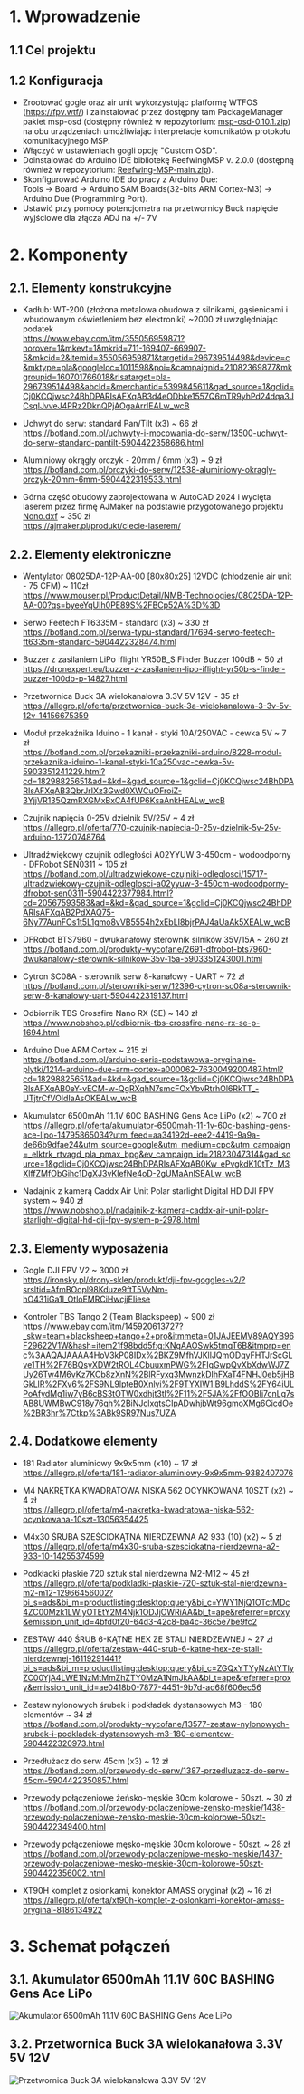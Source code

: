 # 1. Wprowadzenie
## 1.1 Cel projektu
## 1.2 Konfiguracja

* Zrootować gogle oraz air unit wykorzystując platformę WTFOS (https://fpv.wtf/) i zainstalować przez dostępny tam PackageManager pakiet msp-osd (dostępny również w repozytorium: [msp-osd-0.10.1.zip](External/msp-osd-0.10.1.zip)) na obu urządzeniach umożliwiając interpretacje komunikatów protokołu komunikacyjnego MSP.
* Włączyć w ustawieniach gogli opcję "Custom OSD".
* Doinstalować do Arduino IDE bibliotekę ReefwingMSP v. 2.0.0 (dostępną również w repozytorium: [Reefwing-MSP-main.zip](External/Reefwing-MSP-main.zip)).
* Skonfigurować Arduino IDE do pracy z Arduino Due:  
Tools -> Board -> Arduino SAM Boards(32-bits ARM Cortex-M3) -> Arduino Due (Programming Port).
* Ustawić przy pomocy potencjometra na przetwornicy Buck napięcie wyjściowe dla złącza ADJ na +/- 7V

# 2. Komponenty
## 2.1. Elementy konstrukcyjne

* Kadłub: WT-200 (złożona metalowa obudowa z silnikami, gąsienicami i wbudowanym oświetleniem bez elektroniki) ~2000 zł uwzględniając podatek  
https://www.ebay.com/itm/355056959871?norover=1&mkevt=1&mkrid=711-169407-669907-5&mkcid=2&itemid=355056959871&targetid=296739514498&device=c&mktype=pla&googleloc=1011598&poi=&campaignid=21082369877&mkgroupid=160701766018&rlsatarget=pla-296739514498&abcId=&merchantid=5399845611&gad_source=1&gclid=Cj0KCQjwsc24BhDPARIsAFXqAB3d4eODbke1557Q6mTR9yhPd24dqa3JCsqlJvveJ4PRz2DknQPjAOgaArrIEALw_wcB

* Uchwyt do serw: standard Pan/Tilt (x3) ~ 66 zł  
https://botland.com.pl/uchwyty-i-mocowania-do-serw/13500-uchwyt-do-serw-standard-pantilt-5904422358686.html

* Aluminiowy okrągły orczyk - 20mm / 6mm (x3) ~ 9 zł  
https://botland.com.pl/orczyki-do-serw/12538-aluminiowy-okragly-orczyk-20mm-6mm-5904422319533.html

* Górna część obudowy zaprojektowana w AutoCAD 2024 i wycięta laserem przez firmę AJMaker na podstawie przygotowanego projektu [Nono.dxf](External/Nono.dxf) ~ 350 zł  
https://ajmaker.pl/produkt/ciecie-laserem/

## 2.2. Elementy elektroniczne

* Wentylator 08025DA-12P-AA-00 [80x80x25] 12VDC (chłodzenie air unit - 75 CFM) ~ 110zł  
https://www.mouser.pl/ProductDetail/NMB-Technologies/08025DA-12P-AA-00?qs=byeeYqUIh0PE89S%2FBCp52A%3D%3D

*  Serwo Feetech FT6335M - standard (x3) ~ 330 zł  
https://botland.com.pl/serwa-typu-standard/17694-serwo-feetech-ft6335m-standard-5904422328474.html

* Buzzer z zasilaniem LiPo Iflight YR50B_S Finder Buzzer 100dB ~ 50 zł  
https://dronexpert.eu/buzzer-z-zasilaniem-lipo-iflight-yr50b-s-finder-buzzer-100db-p-14827.html

* Przetwornica Buck 3A wielokanałowa 3.3V 5V 12V ~ 35 zł  
https://allegro.pl/oferta/przetwornica-buck-3a-wielokanalowa-3-3v-5v-12v-14156675359

* Moduł przekaźnika Iduino - 1 kanał - styki 10A/250VAC - cewka 5V ~ 7 zł  
https://botland.com.pl/przekazniki-przekazniki-arduino/8228-modul-przekaznika-iduino-1-kanal-styki-10a250vac-cewka-5v-5903351241229.html?cd=18298825651&ad=&kd=&gad_source=1&gclid=Cj0KCQjwsc24BhDPARIsAFXqAB3QbrJrIXz3Gwd0XWCuOFroiZ-3YjjVR135QzmRXGMxBxCA4fUP6KsaAnkHEALw_wcB

* Czujnik napięcia 0-25V dzielnik 5V/25V ~ 4 zł  
https://allegro.pl/oferta/770-czujnik-napiecia-0-25v-dzielnik-5v-25v-arduino-13720748764

* Ultradźwiękowy czujnik odległości A02YYUW 3-450cm - wodoodporny - DFRobot SEN0311 ~ 105 zł  
https://botland.com.pl/ultradzwiekowe-czujniki-odleglosci/15717-ultradzwiekowy-czujnik-odleglosci-a02yyuw-3-450cm-wodoodporny-dfrobot-sen0311-5904422377984.html?cd=20567593583&ad=&kd=&gad_source=1&gclid=Cj0KCQjwsc24BhDPARIsAFXqAB2PdXAQ75-6Ny77AunFOs1t5L1gmo8vVB5554h2xEbLI8bjrPAJ4aUaAk5XEALw_wcB

* DFRobot BTS7960 - dwukanałowy sterownik silników 35V/15A ~ 260 zł  
https://botland.com.pl/produkty-wycofane/2691-dfrobot-bts7960-dwukanalowy-sterownik-silnikow-35v-15a-5903351243001.html

* Cytron SC08A - sterownik serw 8-kanałowy - UART ~ 72 zł  
https://botland.com.pl/sterowniki-serw/12396-cytron-sc08a-sterownik-serw-8-kanalowy-uart-5904422319137.html

* Odbiornik TBS Crossfire Nano RX (SE) ~ 140 zł  
https://www.nobshop.pl/odbiornik-tbs-crossfire-nano-rx-se-p-1694.html

* Arduino Due ARM Cortex ~ 215 zł  
https://botland.com.pl/arduino-seria-podstawowa-oryginalne-plytki/1214-arduino-due-arm-cortex-a000062-7630049200487.html?cd=18298825651&ad=&kd=&gad_source=1&gclid=Cj0KCQjwsc24BhDPARIsAFXqAB0eY-vECM-w-QgRXqhN7smcFOxYbvRtrhOl6RkTT_-UTjtrCfVOldIaAsOKEALw_wcB

* Akumulator 6500mAh 11.1V 60C BASHING Gens Ace LiPo (x2) ~ 700 zł  
https://allegro.pl/oferta/akumulator-6500mah-11-1v-60c-bashing-gens-ace-lipo-14795865034?utm_feed=aa34192d-eee2-4419-9a9a-de66b9dfae24&utm_source=google&utm_medium=cpc&utm_campaign=_elktrk_rtvagd_pla_pmax_bpg&ev_campaign_id=21823047314&gad_source=1&gclid=Cj0KCQjwsc24BhDPARIsAFXqAB0Kw_ePvgkdK10tTz_M3XlffZMfObGihc1DgXJ3vKlefNe4oD-2gUMaAnlSEALw_wcB

* Nadajnik z kamerą Caddx Air Unit Polar starlight Digital HD DJI FPV system	~ 940 zł  
https://www.nobshop.pl/nadajnik-z-kamera-caddx-air-unit-polar-starlight-digital-hd-dji-fpv-system-p-2978.html

## 2.3. Elementy wyposażenia

* Gogle DJI FPV V2 ~ 3000 zł  
https://ironsky.pl/drony-sklep/produkt/dji-fpv-goggles-v2/?srsltid=AfmBOopl98Kduze9ftT5VyNm-hO431iGa1I_OtloEMRCiHwcjjEIiese

* Kontroler TBS Tango 2 (Team Blackspeep) ~ 900 zł  
https://www.ebay.com/itm/145920613727?_skw=team+blacksheep+tango+2+pro&itmmeta=01JAJEEMV89AQYB96F29622V1W&hash=item21f98bdd5f:g:KNgAAOSwk5tmqT6B&itmprp=enc%3AAQAJAAAA4HoV3kP08IDx%2BKZ9MfhVJKllJQmODqyFHTJrScGLve1TH%2F76BQsyXDW2tROL4CbuuxmPWG%2FIgGwpQvXbXdwWJ7ZUy26Tw4M6vKz7KCb8zXnN%2BlRFyxq3MwnzkDIhFXaT4FNHJ0eb5jHBGkLlR%2FXv6%2FS9NL9lpteB0Xnlyi%2F9TYXIW1IB9LhddS%2FY64iULPoAfydMg1iw7yB6cBS3tOTW0xdhjt3tl%2F11%2F5JA%2FfOOBIj7cnLg7sAB8UWMBwC918y76qh%2BiNJclxqtsCIpADwhjbWt96gmoXMg6CicdOe%2BR3hr%7Ctkp%3ABk9SR97Nus7UZA

## 2.4. Dodatkowe elementy

* 181 Radiator aluminiowy 9x9x5mm (x10) ~ 17 zł  
https://allegro.pl/oferta/181-radiator-aluminiowy-9x9x5mm-9382407076

* M4 NAKRĘTKA KWADRATOWA NISKA 562 OCYNKOWANA 10SZT (x2) ~ 4 zł  
https://allegro.pl/oferta/m4-nakretka-kwadratowa-niska-562-ocynkowana-10szt-13056354425

* M4x30 ŚRUBA SZEŚCIOKĄTNA NIERDZEWNA A2 933 (10) (x2) ~ 5 zł  
https://allegro.pl/oferta/m4x30-sruba-szesciokatna-nierdzewna-a2-933-10-14255374599

* Podkładki płaskie 720 sztuk stal nierdzewna M2-M12 ~ 45 zł  
https://allegro.pl/oferta/podkladki-plaskie-720-sztuk-stal-nierdzewna-m2-m12-12966456002?bi_s=ads&bi_m=productlisting:desktop:query&bi_c=YWY1NjQ1OTctMDc4ZC00Mzk1LWIyOTEtY2M4Njk1ODJjOWRiAA&bi_t=ape&referrer=proxy&emission_unit_id=4bfd0f20-64d3-42c8-ba4c-36c5e7be9fc2

* ZESTAW 440 ŚRUB 6-KĄTNE HEX ZE STALI NIERDZEWNEJ ~ 27 zł  
https://allegro.pl/oferta/zestaw-440-srub-6-katne-hex-ze-stali-nierdzewnej-16119291441?bi_s=ads&bi_m=productlisting:desktop:query&bi_c=ZGQxYTYyNzAtYTIyZC00YjA4LWE1NzMtMmZhZTY0MzA1NmJkAA&bi_t=ape&referrer=proxy&emission_unit_id=ae0418b0-7877-4451-9b7d-ad68f606ec56

* Zestaw nylonowych śrubek i podkładek dystansowych M3 - 180 elementów ~ 34 zł  
https://botland.com.pl/produkty-wycofane/13577-zestaw-nylonowych-srubek-i-podkladek-dystansowych-m3-180-elementow-5904422320973.html

* Przedłużacz do serw 45cm (x3) ~ 12 zł  
https://botland.com.pl/przewody-do-serw/1387-przedluzacz-do-serw-45cm-5904422350857.html

* Przewody połączeniowe żeńsko-męskie 30cm kolorowe - 50szt. ~ 30 zł  
https://botland.com.pl/przewody-polaczeniowe-zensko-meskie/1438-przewody-polaczeniowe-zensko-meskie-30cm-kolorowe-50szt-5904422349400.html

* Przewody połączeniowe męsko-męskie 30cm kolorowe - 50szt. ~ 28 zł  
https://botland.com.pl/przewody-polaczeniowe-mesko-meskie/1437-przewody-polaczeniowe-mesko-meskie-30cm-kolorowe-50szt-5904422356002.html

* XT90H komplet z osłonkami, konektor AMASS oryginał (x2) ~ 16 zł  
https://allegro.pl/oferta/xt90h-komplet-z-oslonkami-konektor-amass-oryginal-8186134922

# 3. Schemat połączeń

## 3.1. Akumulator 6500mAh 11.1V 60C BASHING Gens Ace LiPo 
![Akumulator 6500mAh 11.1V 60C BASHING Gens Ace LiPo](Images/Akumulator%206500mAh%2011.1V%2060C%20BASHING%20Gens%20Ace%20LiPo.png)

## 3.2. Przetwornica Buck 3A wielokanałowa 3.3V 5V 12V 
![Przetwornica Buck 3A wielokanałowa 3.3V 5V 12V](Images/Przetwornica%20Buck%203A%20wielokanałowa%203.3V%205V%2012V.png)
